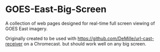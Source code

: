# GOES-East-Big-Screen
A collection of web pages designed for real-time full screen viewing of GOES East imagery.

Originally created to be used with https://github.com/DeMille/url-cast-receiver on a Chromecast. but should work well on any big screen.
